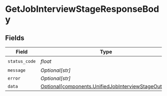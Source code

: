 # GetJobInterviewStageResponseBody


## Fields

| Field                                                                                                            | Type                                                                                                             | Required                                                                                                         | Description                                                                                                      |
| ---------------------------------------------------------------------------------------------------------------- | ---------------------------------------------------------------------------------------------------------------- | ---------------------------------------------------------------------------------------------------------------- | ---------------------------------------------------------------------------------------------------------------- |
| `status_code`                                                                                                    | *float*                                                                                                          | :heavy_check_mark:                                                                                               | N/A                                                                                                              |
| `message`                                                                                                        | *Optional[str]*                                                                                                  | :heavy_minus_sign:                                                                                               | N/A                                                                                                              |
| `error`                                                                                                          | *Optional[str]*                                                                                                  | :heavy_minus_sign:                                                                                               | N/A                                                                                                              |
| `data`                                                                                                           | [Optional[components.UnifiedJobInterviewStageOutput]](../../models/components/unifiedjobinterviewstageoutput.md) | :heavy_minus_sign:                                                                                               | N/A                                                                                                              |